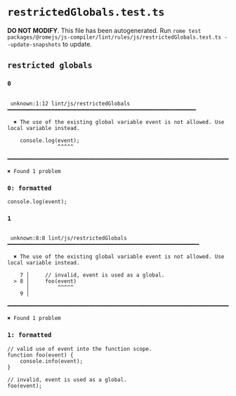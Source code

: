# `restrictedGlobals.test.ts`

**DO NOT MODIFY**. This file has been autogenerated. Run `rome test packages/@romejs/js-compiler/lint/rules/js/restrictedGlobals.test.ts --update-snapshots` to update.

## `restricted globals`

### `0`

```

 unknown:1:12 lint/js/restrictedGlobals ━━━━━━━━━━━━━━━━━━━━━━━━━━━━━━━━━━━━━━━━━━━━━━━━━━━━━━━━━━━━

  ✖ The use of the existing global variable event is not allowed. Use local variable instead.

    console.log(event);
                ^^^^^

━━━━━━━━━━━━━━━━━━━━━━━━━━━━━━━━━━━━━━━━━━━━━━━━━━━━━━━━━━━━━━━━━━━━━━━━━━━━━━━━━━━━━━━━━━━━━━━━━━━━

✖ Found 1 problem

```

### `0: formatted`

```
console.log(event);

```

### `1`

```

 unknown:8:8 lint/js/restrictedGlobals ━━━━━━━━━━━━━━━━━━━━━━━━━━━━━━━━━━━━━━━━━━━━━━━━━━━━━━━━━━━━━

  ✖ The use of the existing global variable event is not allowed. Use local variable instead.

    7 │     // invalid, event is used as a global.
  > 8 │     foo(event)
      │         ^^^^^
    9 │     

━━━━━━━━━━━━━━━━━━━━━━━━━━━━━━━━━━━━━━━━━━━━━━━━━━━━━━━━━━━━━━━━━━━━━━━━━━━━━━━━━━━━━━━━━━━━━━━━━━━━

✖ Found 1 problem

```

### `1: formatted`

```
// valid use of event into the function scope.
function foo(event) {
	console.info(event);
}

// invalid, event is used as a global.
foo(event);

```
